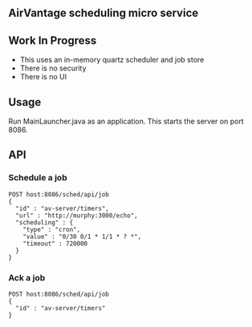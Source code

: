 AirVantage scheduling micro service
-----------------------------------

## Work In Progress

- This uses an in-memory quartz scheduler and job store
- There is no security
- There is no UI

## Usage

Run MainLauncher.java as an application.
This starts the server on port 8086.

## API

### Schedule a job

~~~
POST host:8086/sched/api/job
{
  "id" : "av-server/timers",
  "url" : "http://murphy:3000/echo",
  "scheduling" : {
    "type" : "cron",
    "value" : "0/30 0/1 * 1/1 * ? *",
    "timeout" : 720000
  }
}
~~~

### Ack a job

~~~
POST host:8086/sched/api/job
{
  "id" : "av-server/timers"
}
~~~
